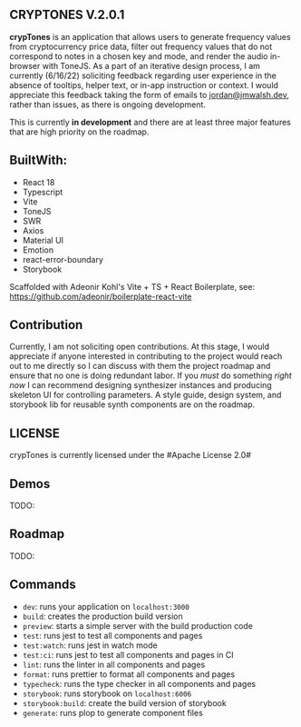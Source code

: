 ## CRYPTONES V.2.0.1


**crypTones** is an application that allows users to generate frequency values from cryptocurrency price data, filter out frequency values that do not correspond to notes in a chosen key and mode, and render the audio in-browser with ToneJS. As a part of an iterative design process, I am currently (6/16/22) soliciting feedback regarding user experience in the absence of tooltips, helper text, or in-app instruction or context. I would appreciate this feedback taking the form of emails to jordan@jmwalsh.dev, rather than issues, as there is ongoing development.

This is currently **in development** and there are at least three major features that are high priority on the roadmap. 
 
## BuiltWith:
* React 18
* Typescript
* Vite
* ToneJS
* SWR
* Axios
* Material UI
* Emotion
* react-error-boundary
* Storybook


Scaffolded with Adeonir Kohl's Vite + TS + React Boilerplate, see: https://github.com/adeonir/boilerplate-react-vite

## Contribution
Currently, I am not soliciting open contributions. At this stage, I would appreciate if anyone interested in contributing to the project would reach out to me directly so I can discuss with them the project roadmap and ensure that no one is doing redundant labor. If you *must* do something *right now* I can recommend designing synthesizer instances and producing skeleton UI for controlling parameters. A style guide, design system, and storybook lib for reusable synth components are on the roadmap.

## LICENSE
crypTones is currently licensed under the #Apache License 2.0#

## Demos
TODO:
## Roadmap
TODO:
## Commands

- `dev`: runs your application on `localhost:3000`
- `build`: creates the production build version
- `preview`: starts a simple server with the build production code
- `test`: runs jest to test all components and pages
- `test:watch`: runs jest in watch mode
- `test:ci`: runs jest to test all components and pages in CI
- `lint`: runs the linter in all components and pages
- `format`: runs prettier to format all components and pages
- `typecheck`: runs the type checker in all components and pages
- `storybook`: runs storybook on `localhost:6006`
- `storybook:build`: create the build version of storybook
- `generate`: runs plop to generate component files

